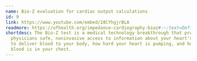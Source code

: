 ```yaml
---
name: Bio-Z evaluation for cardiac output calculations
id: 9
link: https://www.youtube.com/embed/28CYhgjrBLA
readmore: https://ufhealth.org/impedance-cardiography-bioz#:~:text=Definition,of%20fluids%20in%20the%20body.
shortdesc: The Bio-Z test is a medical technology breakthrough that provides
  physicians safe, noninvasive access to information about your heart's ability
  to deliver blood to your body, how hard your heart is pumping, and how much
  blood is in your chest.
---
```

